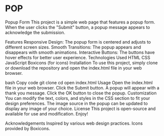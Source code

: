 # POP
Popup Form
This project is a simple web page that features a popup form. When the user clicks the "Submit" button, a popup message appears to acknowledge the submission.

Features
Responsive Design: The popup form is centered and adjusts to different screen sizes.
Smooth Transitions: The popup appears and disappears with smooth animations.
Interactive Buttons: The buttons have hover effects for better user experience.
Technologies Used
HTML
CSS
JavaScript
Boxicons (for icons)
Installation
To use this project, simply clone or download the repository and open the index.html file in your web browser.

bash
Copy code
git clone <repository-url>
cd <repository-folder>
open index.html
Usage
Open the index.html file in your web browser.
Click the Submit button.
A popup will appear with a thank you message.
Click the OK button to close the popup.
Customization
You can modify the text, colors, and styles in the CSS section to fit your design preferences.
The image source in the popup can be updated to display any image of your choice.
License
This project is open-source and available for use and modification. Enjoy!

Acknowledgements
Inspired by various web design practices.
Icons provided by Boxicons.


